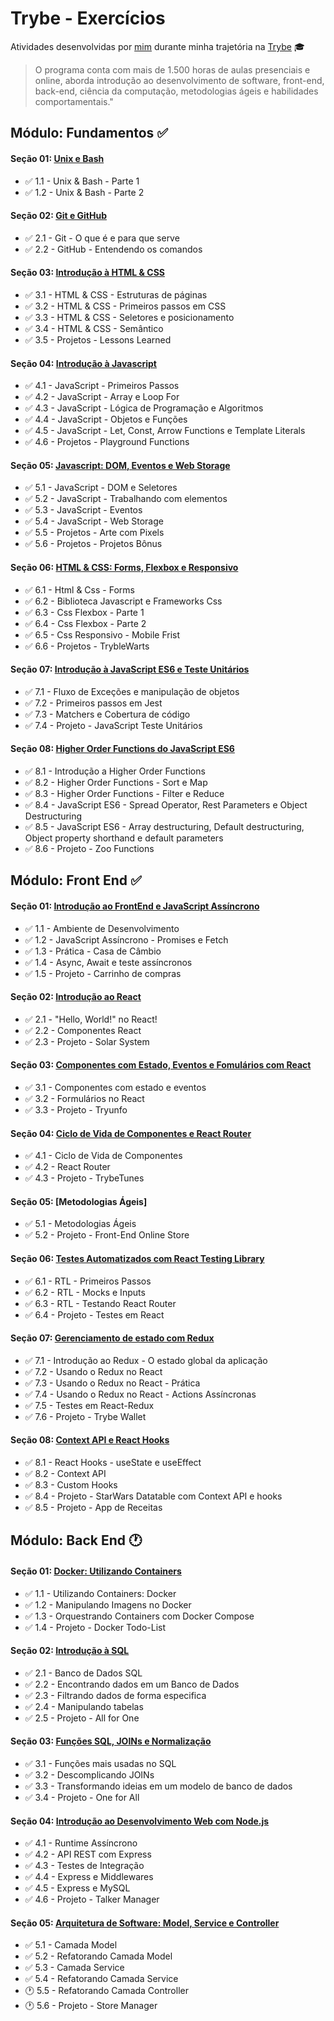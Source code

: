 # Trybe - Exercícios 

Atividades desenvolvidas por [mim](https://www.linkedin.com/in/ruan-portella-734246108/) durante minha trajetória na [Trybe](https://www.betrybe.com/) :mortar_board:

>O programa conta com mais de 1.500 horas de aulas presenciais e online, aborda introdução ao desenvolvimento de software, front-end, back-end, ciência da computação, metodologias ágeis e habilidades comportamentais."

## Módulo: Fundamentos :white_check_mark:

#### Seção 01: [Unix e Bash](https://github.com/Ruan-Portella/Trybe_Exercicios/tree/main/fundamentos/secao-01-unix-e-bash)

- :white_check_mark: 1.1 - Unix & Bash - Parte 1
- :white_check_mark: 1.2 - Unix & Bash - Parte 2

#### Seção 02: [Git e GitHub](https://github.com/Ruan-Portella/Trybe_Exercicios/tree/main/fundamentos/secao-02-git-e-github)

- :white_check_mark: 2.1 - Git - O que é e para que serve
- :white_check_mark: 2.2 - GitHub - Entendendo os comandos


#### Seção 03: [Introdução à HTML & CSS](https://github.com/Ruan-Portella/Trybe_Exercicios/tree/main/fundamentos/secao-03-introducao-a-html-e-css)

- :white_check_mark: 3.1 - HTML & CSS - Estruturas de páginas
- :white_check_mark: 3.2 - HTML & CSS - Primeiros passos em CSS
- :white_check_mark: 3.3 - HTML & CSS - Seletores e posicionamento
- :white_check_mark: 3.4 - HTML & CSS - Semântico
- :white_check_mark: 3.5 - Projetos - Lessons Learned

#### Seção 04: [Introdução à Javascript](https://github.com/Ruan-Portella/Trybe_Exercicios/tree/main/fundamentos/secao-04-introducao-a-javascript)

- :white_check_mark: 4.1 - JavaScript - Primeiros Passos
- :white_check_mark: 4.2 - JavaScript - Array e Loop For
- :white_check_mark: 4.3 - JavaScript - Lógica de Programação e Algoritmos
- :white_check_mark: 4.4 - JavaScript - Objetos e Funções
- :white_check_mark: 4.5 - JavaScript - Let, Const, Arrow Functions e Template Literals
- :white_check_mark: 4.6 - Projetos - Playground Functions

#### Seção 05: [Javascript: DOM, Eventos e Web Storage](https://github.com/Ruan-Portella/Trybe_Exercicios/tree/main/fundamentos/secao-05-dom-eventos-e-webstorage)

- :white_check_mark: 5.1 - JavaScript - DOM e Seletores
- :white_check_mark: 5.2 - JavaScript - Trabalhando com elementos
- :white_check_mark: 5.3 - JavaScript - Eventos
- :white_check_mark: 5.4 - JavaScript - Web Storage
- :white_check_mark: 5.5 - Projetos - Arte com Pixels
- :white_check_mark: 5.6 - Projetos - Projetos Bônus

#### Seção 06: [HTML & CSS: Forms, Flexbox e Responsivo](https://github.com/Ruan-Portella/Trybe_Exercicios/tree/main/fundamentos/secao-06-html-e-css-forms-flexbox-e-responsivos)

- :white_check_mark: 6.1 - Html & Css - Forms
- :white_check_mark: 6.2 - Biblioteca Javascript e Frameworks Css
- :white_check_mark: 6.3 - Css Flexbox - Parte 1
- :white_check_mark: 6.4 - Css Flexbox - Parte 2
- :white_check_mark: 6.5 - Css Responsivo - Mobile Frist
- :white_check_mark: 6.6 - Projetos - TrybleWarts

#### Seção 07: [Introdução à JavaScript ES6 e Teste Unitários](https://github.com/Ruan-Portella/Trybe_Exercicios/tree/main/fundamentos/secao-07-introducao-a-javascriptes6)

- :white_check_mark: 7.1 - Fluxo de Exceções e manipulação de objetos
- :white_check_mark: 7.2 - Primeiros passos em Jest
- :white_check_mark: 7.3 - Matchers e Cobertura de código
- :white_check_mark: 7.4 - Projeto - JavaScript Teste Unitários

#### Seção 08: [Higher Order Functions do JavaScript ES6](https://github.com/Ruan-Portella/Trybe_Exercicios/tree/main/fundamentos/secao-08-higherorder-javascriptes6)

- :white_check_mark: 8.1 -  Introdução a Higher Order Functions
- :white_check_mark: 8.2 - Higher Order Functions -  Sort e Map
- :white_check_mark: 8.3 - Higher Order Functions - Filter e Reduce
- :white_check_mark: 8.4 - JavaScript ES6 -  Spread Operator, Rest Parameters e Object Destructuring
- :white_check_mark: 8.5 - JavaScript ES6 - Array destructuring, Default destructuring, Object property shorthand e default parameters
- :white_check_mark: 8.6 - Projeto - Zoo Functions

## Módulo: Front End :white_check_mark:

#### Seção 01: [Introdução ao FrontEnd e JavaScript Assíncrono](https://github.com/Ruan-Portella/Trybe_Exercicios/tree/main/front-end-secao-01-introducao-ao-frontend-e-javascript-assincrono)

- :white_check_mark: 1.1 - Ambiente de Desenvolvimento
- :white_check_mark: 1.2 - JavaScript Assíncrono - Promises e Fetch
- :white_check_mark: 1.3 - Prática - Casa de Câmbio
- :white_check_mark: 1.4 - Async, Await e teste assíncronos
- :white_check_mark: 1.5 - Projeto - Carrinho de compras

#### Seção 02: [Introdução ao React](https://github.com/Ruan-Portella/Trybe_Exercicios/tree/main/front-end-secao-02-introducao-ao-react)

- :white_check_mark: 2.1 - "Hello, World!" no React!
- :white_check_mark: 2.2 - Componentes React
- :white_check_mark: 2.3 - Projeto - Solar System

#### Seção 03: [Componentes com Estado, Eventos e Fomulários com React](https://github.com/Ruan-Portella/Trybe_Exercicios/tree/main/front-end-secao-03-componentes-com-estado-eventos-e-formularios)

- :white_check_mark: 3.1 - Componentes com estado e eventos
- :white_check_mark: 3.2 - Formulários no React
- :white_check_mark:  3.3 - Projeto - Tryunfo

#### Seção 04: [Ciclo de Vida de Componentes e React Router](https://github.com/Ruan-Portella/Trybe_Exercicios/tree/main/front-end-secao-04-ciclo-de-vida-de-componentes-e-react-router)

- :white_check_mark: 4.1 - Ciclo de Vida de Componentes
- :white_check_mark: 4.2 - React Router
- :white_check_mark: 4.3 - Projeto - TrybeTunes

#### Seção 05: [Metodologias Ágeis]

- :white_check_mark: 5.1 - Metodologias Ágeis
- :white_check_mark: 5.2 - Projeto - Front-End Online Store

#### Seção 06: [Testes Automatizados com React Testing Library](https://github.com/Ruan-Portella/Trybe_Exercicios/tree/main/front-end-secao-06-testes-automatizados-com-react-testing-library)

- :white_check_mark: 6.1 - RTL - Primeiros Passos
- :white_check_mark: 6.2 - RTL - Mocks e Inputs
- :white_check_mark: 6.3 - RTL - Testando React Router
- :white_check_mark: 6.4 - Projeto -  Testes em React

#### Seção 07: [Gerenciamento de estado com Redux](https://github.com/Ruan-Portella/Trybe_Exercicios/tree/main/front-end-secao-07-gerenciamento-de-estado-com-redux)

- :white_check_mark: 7.1 - Introdução ao Redux - O estado global da aplicação
- :white_check_mark: 7.2 - Usando o Redux no React
- :white_check_mark: 7.3 - Usando o Redux no React - Prática
- :white_check_mark: 7.4 - Usando o Redux no React - Actions Assíncronas
- :white_check_mark: 7.5 - Testes em React-Redux
- :white_check_mark: 7.6 - Projeto - Trybe Wallet

#### Seção 08: [Context API e React Hooks](https://github.com/Ruan-Portella/Trybe_Exercicios/tree/main/front-end-secao-08-context-api-e-react-hooks)

- :white_check_mark: 8.1 - React Hooks - useState e useEffect
- :white_check_mark: 8.2 - Context API
- :white_check_mark: 8.3 - Custom Hooks
- :white_check_mark: 8.4 - Projeto - StarWars Datatable com Context API e hooks
- :white_check_mark: 8.5 - Projeto - App de Receitas

## Módulo: Back End :clock1:
#### Seção 01: [Docker: Utilizando Containers](https://github.com/Ruan-Portella/Trybe_Exercicios/tree/main/back-end-secao-01-docker-utilizando-containers)

- :white_check_mark: 1.1 - Utilizando Containers: Docker
- :white_check_mark: 1.2 - Manipulando Imagens no Docker
- :white_check_mark: 1.3 - Orquestrando Containers com Docker Compose
- :white_check_mark: 1.4 - Projeto - Docker Todo-List


#### Seção 02: [Introdução à SQL](https://github.com/Ruan-Portella/Trybe_Exercicios/tree/main/back-end-secao-02-introducao-a-sql)

- :white_check_mark: 2.1 - Banco de Dados SQL
- :white_check_mark: 2.2 - Encontrando dados em um Banco de Dados
- :white_check_mark: 2.3 - Filtrando dados de forma especifica
- :white_check_mark: 2.4 - Manipulando tabelas
- :white_check_mark: 2.5 - Projeto - All for One

#### Seção 03: [Funções SQL, JOINs e Normalização](https://github.com/Ruan-Portella/Trybe_Exercicios/tree/main/back-end-secao-03-funcao-sql-joins-e-normalizacao)

- :white_check_mark: 3.1 - Funções mais usadas no SQL
- :white_check_mark: 3.2 - Descomplicando JOINs
- :white_check_mark: 3.3 - Transformando ideias em um modelo de banco de dados
- :white_check_mark: 3.4 - Projeto - One for All

#### Seção 04: [Introdução ao Desenvolvimento Web com Node.js](https://github.com/Ruan-Portella/Trybe_Exercicios/tree/main/back-end-secao-04-introducao-ao-desenvolvimento-web-com-node)

- :white_check_mark: 4.1 - Runtime Assíncrono
- :white_check_mark: 4.2 - API REST com Express
- :white_check_mark: 4.3 - Testes de Integração
- :white_check_mark: 4.4 - Express e Middlewares
- :white_check_mark: 4.5 - Express e MySQL
- :white_check_mark: 4.6 - Projeto - Talker Manager

#### Seção 05: [Arquitetura de Software: Model, Service e Controller](https://github.com/Ruan-Portella/Trybe_Exercicios/tree/main/back-end-secao-05-arquiretura-de-software)

- :white_check_mark: 5.1 - Camada Model
- :white_check_mark: 5.2 - Refatorando Camada Model
- :white_check_mark: 5.3 - Camada Service
- :white_check_mark: 5.4 - Refatorando Camada Service
- :clock1: 5.5 - Refatorando Camada Controller
- :clock1: 5.6 - Projeto - Store Manager
